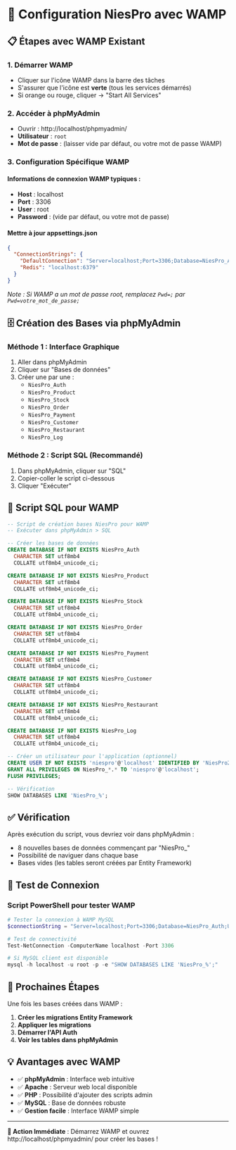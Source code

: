 # 🚀 Configuration NiesPro avec WAMP

## 📋 Étapes avec WAMP Existant

### 1. Démarrer WAMP
- Cliquer sur l'icône WAMP dans la barre des tâches
- S'assurer que l'icône est **verte** (tous les services démarrés)
- Si orange ou rouge, cliquer → "Start All Services"

### 2. Accéder à phpMyAdmin
- Ouvrir : http://localhost/phpmyadmin/
- **Utilisateur** : `root`
- **Mot de passe** : (laisser vide par défaut, ou votre mot de passe WAMP)

### 3. Configuration Spécifique WAMP

#### Informations de connexion WAMP typiques :
- **Host** : localhost
- **Port** : 3306
- **User** : root
- **Password** : (vide par défaut, ou votre mot de passe)

#### Mettre à jour appsettings.json
```json
{
  "ConnectionStrings": {
    "DefaultConnection": "Server=localhost;Port=3306;Database=NiesPro_Auth;Uid=root;Pwd=;",
    "Redis": "localhost:6379"
  }
}
```

*Note : Si WAMP a un mot de passe root, remplacez `Pwd=;` par `Pwd=votre_mot_de_passe;`*

## 🗄️ Création des Bases via phpMyAdmin

### Méthode 1 : Interface Graphique
1. Aller dans phpMyAdmin
2. Cliquer sur "Bases de données"
3. Créer une par une :
   - `NiesPro_Auth`
   - `NiesPro_Product` 
   - `NiesPro_Stock`
   - `NiesPro_Order`
   - `NiesPro_Payment`
   - `NiesPro_Customer`
   - `NiesPro_Restaurant`
   - `NiesPro_Log`

### Méthode 2 : Script SQL (Recommandé)
1. Dans phpMyAdmin, cliquer sur "SQL"
2. Copier-coller le script ci-dessous
3. Cliquer "Exécuter"

## 📝 Script SQL pour WAMP

```sql
-- Script de création bases NiesPro pour WAMP
-- Exécuter dans phpMyAdmin > SQL

-- Créer les bases de données
CREATE DATABASE IF NOT EXISTS NiesPro_Auth
  CHARACTER SET utf8mb4 
  COLLATE utf8mb4_unicode_ci;

CREATE DATABASE IF NOT EXISTS NiesPro_Product
  CHARACTER SET utf8mb4 
  COLLATE utf8mb4_unicode_ci;

CREATE DATABASE IF NOT EXISTS NiesPro_Stock
  CHARACTER SET utf8mb4 
  COLLATE utf8mb4_unicode_ci;

CREATE DATABASE IF NOT EXISTS NiesPro_Order
  CHARACTER SET utf8mb4 
  COLLATE utf8mb4_unicode_ci;

CREATE DATABASE IF NOT EXISTS NiesPro_Payment
  CHARACTER SET utf8mb4 
  COLLATE utf8mb4_unicode_ci;

CREATE DATABASE IF NOT EXISTS NiesPro_Customer
  CHARACTER SET utf8mb4 
  COLLATE utf8mb4_unicode_ci;

CREATE DATABASE IF NOT EXISTS NiesPro_Restaurant
  CHARACTER SET utf8mb4 
  COLLATE utf8mb4_unicode_ci;

CREATE DATABASE IF NOT EXISTS NiesPro_Log
  CHARACTER SET utf8mb4 
  COLLATE utf8mb4_unicode_ci;

-- Créer un utilisateur pour l'application (optionnel)
CREATE USER IF NOT EXISTS 'niespro'@'localhost' IDENTIFIED BY 'NiesPro2025!';
GRANT ALL PRIVILEGES ON NiesPro_*.* TO 'niespro'@'localhost';
FLUSH PRIVILEGES;

-- Vérification
SHOW DATABASES LIKE 'NiesPro_%';
```

## ✅ Vérification

Après exécution du script, vous devriez voir dans phpMyAdmin :
- 8 nouvelles bases de données commençant par "NiesPro_"
- Possibilité de naviguer dans chaque base
- Bases vides (les tables seront créées par Entity Framework)

## 🔧 Test de Connexion

### Script PowerShell pour tester WAMP
```powershell
# Tester la connexion à WAMP MySQL
$connectionString = "Server=localhost;Port=3306;Database=NiesPro_Auth;Uid=root;Pwd=;"

# Test de connectivité
Test-NetConnection -ComputerName localhost -Port 3306

# Si MySQL client est disponible
mysql -h localhost -u root -p -e "SHOW DATABASES LIKE 'NiesPro_%';"
```

## 🚀 Prochaines Étapes

Une fois les bases créées dans WAMP :

1. **Créer les migrations Entity Framework**
2. **Appliquer les migrations** 
3. **Démarrer l'API Auth**
4. **Voir les tables dans phpMyAdmin**

## 💡 Avantages avec WAMP

- ✅ **phpMyAdmin** : Interface web intuitive
- ✅ **Apache** : Serveur web local disponible
- ✅ **PHP** : Possibilité d'ajouter des scripts admin
- ✅ **MySQL** : Base de données robuste
- ✅ **Gestion facile** : Interface WAMP simple

---

**🎯 Action Immédiate** : Démarrez WAMP et ouvrez http://localhost/phpmyadmin/ pour créer les bases !